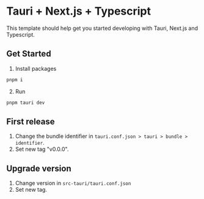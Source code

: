 # Tauri + Next.js + Typescript

This template should help get you started developing with Tauri, Next.js and Typescript.

## Get Started

1. Install packages

```sh
pnpm i
```

2. Run

```sh
pnpm tauri dev
```

## First release

1. Change the bundle identifier in `tauri.conf.json > tauri > bundle > identifier`.
1. Set new tag "v0.0.0".

## Upgrade version

1. Change version in `src-tauri/tauri.conf.json`
1. Set new tag.
